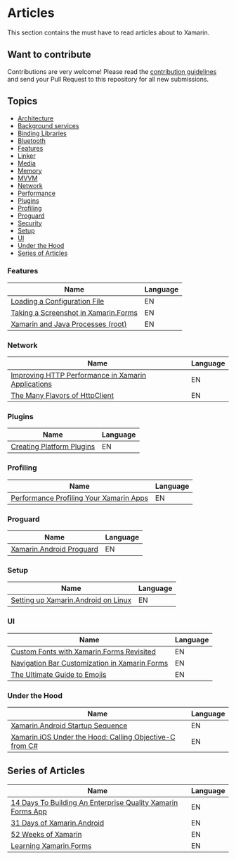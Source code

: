 # Articles

This section contains the must have to read articles about to Xamarin.

## Want to contribute

Contributions are very welcome! Please read the [contribution guidelines](contributing-guidelines.md) and send your Pull Request to this repository for all new submissions.

## Topics

  - [Architecture](article-topics/Architecture.md)
  - [Background services](article-topics/Background-services.md)
  - [Binding Libraries](article-topics/Binding-Libraries.md)
  - [Bluetooth](article-topics/Bluetooth.md)
  - [Features](#features)
  - [Linker](article-topics/Linker.md)
  - [Media](article-topics/Media.md)
  - [Memory](article-topics/Memory.md)
  - [MVVM](article-topics/Mvvm.md)
  - [Network](#network)
  - [Performance](article-topics/Performance.md)
  - [Plugins](#plugins)
  - [Profiling](#profiling)
  - [Proguard](#proguard)
  - [Security](article-topics/Security.md)
  - [Setup](#setup)
  - [UI](#ui)
  - [Under the Hood](#under-the-hood)
- [Series of Articles](series-of-articles)


### Features

Name | Language
---- | --------
[Loading a Configuration File](https://johnthiriet.com/xamarin-loading-a-configuration-file/) | EN
[Taking a Screenshot in Xamarin.Forms](https://xamarinhelp.com/taking-a-screenshot-in-xamarin-forms/) | EN
[Xamarin and Java Processes (root)](https://blog.ostebaronen.dk/2018/07/xamarin-and-java-processes.html) | EN

### Network

Name | Language
---- | --------
[Improving HTTP Performance in Xamarin Applications](http://jonathanpeppers.com/Blog/improving-http-performance-in-xamarin-applications) | EN
[The Many Flavors of HttpClient](https://kerry.lothrop.de/httpclient-flavors/) | EN

### Plugins

Name | Language
---- | --------
[Creating Platform Plugins](https://github.com/mattleibow/CreatingPlatformPlugins) | EN

### Profiling

Name | Language
---- | --------
[Performance Profiling Your Xamarin Apps](https://visualstudiomagazine.com/articles/2015/12/01/xamarin-apps.aspx) | EN

### Proguard

Name | Language
---- | --------
[Xamarin.Android Proguard](https://www.jon-douglas.com/2016/11/22/xamarin-android-proguard/) | EN

### Setup

Name | Language
---- | --------
[Setting up Xamarin.Android on Linux](https://github.com/0xFireball/xamarin-android-linux) | EN

### UI

Name | Language
---- | --------
[Custom Fonts with Xamarin.Forms Revisited](https://blog.verslu.is/xamarin/xamarin-forms-xamarin/custom-fonts-with-xamarin-forms-revisited/) | EN
[Navigation Bar Customization in Xamarin Forms](https://www.xamboy.com/2017/12/06/navigation-bar-customization-in-xamarin-forms/) | EN
[The Ultimate Guide to Emojis](https://smellyc0de.wordpress.com/2018/04/07/the-ultimate-guide-to-emojis/) | EN

### Under the Hood

Name | Language
---- | --------
[Xamarin.Android Startup Sequence](https://xamarinhelp.com/xamarin-android-startup-sequence/) | EN
[Xamarin.iOS Under the Hood: Calling Objective-C from C#](https://jonathanpeppers.com/Blog/xamarin-ios-under-the-hood-calling-objective-c-from-csharp) | EN

## Series of Articles

Name | Language
---- | --------
[14 Days To Building An Enterprise Quality Xamarin Forms App](http://xamarinhelp.com/14-days-to-building-an-enterprise-quality-xamarin-forms-app/) | EN
[31 Days of Xamarin.Android](https://blog.falafel.com/31-days-of-xamarin-android/) | EN
[52 Weeks of Xamarin](http://jesseliberty.com/?s=52+weeks+of+xamarin) | EN
[Learning Xamarin.Forms](http://jesseliberty.com/?s=Learning+Xamarin.Forms) | EN
